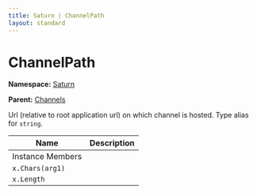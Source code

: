 ```yaml
---
title: Saturn | ChannelPath
layout: standard
---
```


# ChannelPath

**Namespace:** [Saturn](./saturn.html)

**Parent:** [Channels](./saturn-channels.html)

Url (relative to root application url) on which channel is hosted. Type alias for `string`.

| Name             | Description |
|------------------|-------------|
| Instance Members |             |
| `x.Chars(arg1)`  |             |
| `x.Length`       |             |
